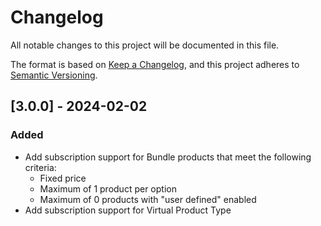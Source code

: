 # Changelog
All notable changes to this project will be documented in this file.

The format is based on [Keep a Changelog](https://keepachangelog.com/en/1.0.0/),
and this project adheres to [Semantic Versioning](https://semver.org/spec/v2.0.0.html).

## [3.0.0] - 2024-02-02
### Added
- Add subscription support for Bundle products that meet the following criteria:
  - Fixed price
  - Maximum of 1 product per option
  - Maximum of 0 products with "user defined" enabled
- Add subscription support for Virtual Product Type